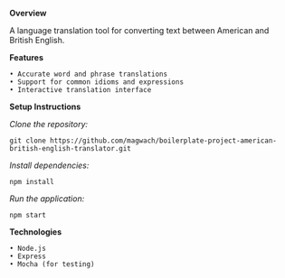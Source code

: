 **Overview**

A language translation tool for converting text between American and British English.

**Features**

    • Accurate word and phrase translations
    • Support for common idioms and expressions
    • Interactive translation interface

**Setup Instructions**

_Clone the repository:_

    git clone https://github.com/magwach/boilerplate-project-american-british-english-translator.git

_Install dependencies:_

    npm install
  
_Run the application:_

    npm start

**Technologies**

    • Node.js
    • Express
    • Mocha (for testing)
